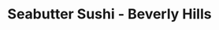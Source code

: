 ---
layout: place
title: "Seabutter Sushi - Beverly Hills"
permalink: /california/beverly-hills/seabutter-sushi-beverly-hills.html
stateAbbr: CA
stateName: California
cityName: Beverly Hills
place_id: ChIJmfnhauu5woAReS6oPmE41Ps
photos:
  - name: >-
      places/ChIJmfnhauu5woAReS6oPmE41Ps/photos/AeeoHcJNL640tteEaPVnk4VgNXxcekknB0PifhdxSHw3kiSj7iqhqxwNg7d2dCcw39Yxmcih_Q3xFIU-f62vMd875rZ00U1OoiLXoo26ttBz81lYsXIw4m8CRBZICFbJeRZYzTeRa2QJ20DrYuzqlrMfvGqFlChp4EqId8ffetq87ZTuCgBYXsqKs74yPIWDM_jsmanwpLj_xnv5T34DkyQZ3sT6Z0cyjGXd41NJY8bAcIUI_6XfdOhfWRKcqZYGcCO7rJ_xcyxFd3oB6d2x2k9drPk9m0mz9DOQgF6WoqaM5LmwHg
    widthPx: 960
    heightPx: 720
    authorAttributions:
      - displayName: Seabutter Sushi - Beverly Hills
        uri: https://maps.google.com/maps/contrib/112888854805077647486
        photoUri: >-
          https://lh3.googleusercontent.com/a-/ALV-UjUOt36RMc0XRXt5e5Q-ybu5hXz5LS2JqM18iHieCtDMwKb65und=s100-p-k-no-mo
    flagContentUri: >-
      https://www.google.com/local/imagery/report/?cb_client=maps_api_places.places_api&image_key=!1e10!2sAF1QipPHeJXtSqXiN8N4Aabjegb8YIdyvsLc8uWKY-Zu&hl=en-US
    googleMapsUri: >-
      https://www.google.com/maps/place//data=!3m4!1e2!3m2!1sAF1QipPHeJXtSqXiN8N4Aabjegb8YIdyvsLc8uWKY-Zu!2e10!4m2!3m1!1s0x80c2b9eb6ae1f999:0xfbd438613ea82e79
  - name: >-
      places/ChIJmfnhauu5woAReS6oPmE41Ps/photos/AeeoHcLxo1HlPe7uW76nt-9u135YVkGRNtlUg5dOqKG-mdJdT8GaTnewnNgMdPSRtT8CkpkJeCdb2mrdUplwP9Ss0IN6lhZXUywG2Nbp3cJFeE_Kuz_MP6iBezrJx0nwsqPTGMZTpXKF7EEf6xQAcsnMi_sxK86d5_cGBqbewki-fmKQLl2B7K13KirJ95N4AwyMtk-MI-a_Lvz9sTmBsR8S7OEDRgHUeEKSzxizMWQkpYiZYtSPqRTTh8E7fDTPfh7KllrXuFYNsKspCiDhkPsfQyiZQV6OG_h9-FIpLYygyeDBCQ
    widthPx: 1042
    heightPx: 1302
    authorAttributions:
      - displayName: Seabutter Sushi - Beverly Hills
        uri: https://maps.google.com/maps/contrib/112888854805077647486
        photoUri: >-
          https://lh3.googleusercontent.com/a-/ALV-UjUOt36RMc0XRXt5e5Q-ybu5hXz5LS2JqM18iHieCtDMwKb65und=s100-p-k-no-mo
    flagContentUri: >-
      https://www.google.com/local/imagery/report/?cb_client=maps_api_places.places_api&image_key=!1e10!2sAF1QipP448NYt7gcAJ9Hauk13fuYHxodwj_Tll6mihuD&hl=en-US
    googleMapsUri: >-
      https://www.google.com/maps/place//data=!3m4!1e2!3m2!1sAF1QipP448NYt7gcAJ9Hauk13fuYHxodwj_Tll6mihuD!2e10!4m2!3m1!1s0x80c2b9eb6ae1f999:0xfbd438613ea82e79
  - name: >-
      places/ChIJmfnhauu5woAReS6oPmE41Ps/photos/AeeoHcK_GDDW4r6Chirr_mkJf83D6-0NbhY2Hv0Mv8kGOWFvI4ubsivtbHHvfepWewLBq14V--BNWEC9ust-p_I3Abt53XgUqwLSseUuj0MPzU_eJ_cfw82em-5gaBcBMsLpKpZMCWWfCC-P57o5A-06ueEOp5t6wkYxIuVOVbrUysdv7zkC-q-2AYrLkFmDWIv8SDm0puUiS6lQF7RUk85Dn7SAXAjJvtNEA1xoJhI1su0qbYYPwMPkBhwtp_8eQMtgXal1vccoVpSarJPDNOylbd746WL7o2ha9JZ21oCKsaNATWOTr_o84y13RJGtbVNFJfqqKaEeBmpKw1k9QqJw1bZ2-Bh7nYyY1kxPapxXPzZmH0x2V6fG0iSMiVWUyNICHW9-p2W1ZTfbLKBRx733A3hfCi6PS6wrf7yGVMv3TEumsbk
    widthPx: 1622
    heightPx: 2048
    authorAttributions:
      - displayName: YennaPPa (Luscious.K)
        uri: https://maps.google.com/maps/contrib/114935484506616628154
        photoUri: >-
          https://lh3.googleusercontent.com/a-/ALV-UjX4gUi6HQNzbfLWJtVmDnRvR8MHn0G-xZt9R1-SsoVQxy7swko=s100-p-k-no-mo
    flagContentUri: >-
      https://www.google.com/local/imagery/report/?cb_client=maps_api_places.places_api&image_key=!1e10!2sCIHM0ogKEICAgID3meDM8gE&hl=en-US
    googleMapsUri: >-
      https://www.google.com/maps/place//data=!3m4!1e2!3m2!1sCIHM0ogKEICAgID3meDM8gE!2e10!4m2!3m1!1s0x80c2b9eb6ae1f999:0xfbd438613ea82e79
  - name: >-
      places/ChIJmfnhauu5woAReS6oPmE41Ps/photos/AeeoHcIvMx6q51XVeR84saoDMxJNK6IeAZ7uctUmxrAHn33Wz_25sOCmdzBrnv9b4BN1SDymA7tQB1lP38qnoZsv62t6-OOhPJbl1Vo4-w1wWCVSY83ausw5wljTxc6XQcODzwLhEwP1p3HkJt4n1p2MH-RIGUhFsdGeRIUQe4VyIEIJsIh0rXdvJ-NK2SXgTv6Os5ML0LJyXmuFguNfFIWF7B4lqU4YejyF3CjgjtEE1Xr22FoSK_ua28lCc8zqHabvKY8f1BJD0Eez6mtHJ4xJPnJCjXc21qp2EoehhbrpRUImzA
    widthPx: 1000
    heightPx: 1250
    authorAttributions:
      - displayName: Seabutter Sushi - Beverly Hills
        uri: https://maps.google.com/maps/contrib/112888854805077647486
        photoUri: >-
          https://lh3.googleusercontent.com/a-/ALV-UjUOt36RMc0XRXt5e5Q-ybu5hXz5LS2JqM18iHieCtDMwKb65und=s100-p-k-no-mo
    flagContentUri: >-
      https://www.google.com/local/imagery/report/?cb_client=maps_api_places.places_api&image_key=!1e10!2sAF1QipMKe6FBB5ZOxYaCQzCmMDTTFXebFBCxyTXCe0ZH&hl=en-US
    googleMapsUri: >-
      https://www.google.com/maps/place//data=!3m4!1e2!3m2!1sAF1QipMKe6FBB5ZOxYaCQzCmMDTTFXebFBCxyTXCe0ZH!2e10!4m2!3m1!1s0x80c2b9eb6ae1f999:0xfbd438613ea82e79
  - name: >-
      places/ChIJmfnhauu5woAReS6oPmE41Ps/photos/AeeoHcJXlLhbOo3hmL9NGlzEHgatDBekloXdCtdSylnlpK1sd8LwH7GAUcFzT8GZkfACLugj0E6gUQGWbSZScJZMOj6W_bPI-_XLCWmC_UfMJ1258uriubxEoSnHIq6YzSYMERIDBXx3XJPFFqeGf8uuZA5c6SdKfviFB4FlPOk1AX63DElKU17N8qDVtAMB3y7K6z901xWUzaJibYV-pddUy4ImqrpAgfiFKp72dCVYlLJIMpRg6_Jb-BOw0sY1Bd8rzlLqpF7fYrCh6H2WEtSbT8YULliv3JoIIfuK0mjhW6uz_w
    widthPx: 3284
    heightPx: 2463
    authorAttributions:
      - displayName: Seabutter Sushi - Beverly Hills
        uri: https://maps.google.com/maps/contrib/112888854805077647486
        photoUri: >-
          https://lh3.googleusercontent.com/a-/ALV-UjUOt36RMc0XRXt5e5Q-ybu5hXz5LS2JqM18iHieCtDMwKb65und=s100-p-k-no-mo
    flagContentUri: >-
      https://www.google.com/local/imagery/report/?cb_client=maps_api_places.places_api&image_key=!1e10!2sAF1QipMyAvg2xIu2dfVl4eJPXosb0Dugmc4HsvqtplFg&hl=en-US
    googleMapsUri: >-
      https://www.google.com/maps/place//data=!3m4!1e2!3m2!1sAF1QipMyAvg2xIu2dfVl4eJPXosb0Dugmc4HsvqtplFg!2e10!4m2!3m1!1s0x80c2b9eb6ae1f999:0xfbd438613ea82e79
  - name: >-
      places/ChIJmfnhauu5woAReS6oPmE41Ps/photos/AeeoHcIVL3m7DNXBIMRW4mlXkS7eabwqbpz1rv3S9nIz1Roy8dmHKOURiRAE6wKUb0HCZq3bVnZLI9NH7q1gLas3O-rYiDMbDh9mZWDIqLXsLFHKiHF6BzakmT-Ml1jyj6n9rgT9P7PD6FNv4rsIFpTovstbBhguUBudibXF5CkvhwNWJ7XyvxMzW6w43O7Vp7GPARwIcGheyR8Ag-covDXJRzER0PUeJX1eDhbmpU0yaw23ENXgzjxdZvuFP0qLflzq-H8n8K2aihw7FwhMpQBooNl8hLWSU8XXSY26tlWKwhP_IQ
    widthPx: 637
    heightPx: 796
    authorAttributions:
      - displayName: Seabutter Sushi - Beverly Hills
        uri: https://maps.google.com/maps/contrib/112888854805077647486
        photoUri: >-
          https://lh3.googleusercontent.com/a-/ALV-UjUOt36RMc0XRXt5e5Q-ybu5hXz5LS2JqM18iHieCtDMwKb65und=s100-p-k-no-mo
    flagContentUri: >-
      https://www.google.com/local/imagery/report/?cb_client=maps_api_places.places_api&image_key=!1e10!2sAF1QipNZZMPLbWcoKEVHn7IZhZRnS7qRavvh-YZJvaz4&hl=en-US
    googleMapsUri: >-
      https://www.google.com/maps/place//data=!3m4!1e2!3m2!1sAF1QipNZZMPLbWcoKEVHn7IZhZRnS7qRavvh-YZJvaz4!2e10!4m2!3m1!1s0x80c2b9eb6ae1f999:0xfbd438613ea82e79
  - name: >-
      places/ChIJmfnhauu5woAReS6oPmE41Ps/photos/AeeoHcLaTmMwSTv2DbJyUHINvsKGgVyH6FvRAE2zz5Fplp0y1AOkSVem8yL2oi8H3Ttvf531SyTjfMVZubeClMsaRYcRRvoqhK-Da97SL4WC3hfQYHx7wkXLYvRQR5InsyUf4LbejxiRMgvgWCHzkF9NOVtVKVakkWXguLiQaHckUufBTwqFWq_hdf5D2Tnsp8bPQgn3xF7p0Nc5a_LFu2WIgFNF_q38ZNuDilW6f6wU4PqiVqK18ixmBGXz7F2eBJkoR_8j_QYirThV-q_L30vboS79rwXcN6Pm1wXTF_qZsYPOsw
    widthPx: 2765
    heightPx: 3456
    authorAttributions:
      - displayName: Seabutter Sushi - Beverly Hills
        uri: https://maps.google.com/maps/contrib/112888854805077647486
        photoUri: >-
          https://lh3.googleusercontent.com/a-/ALV-UjUOt36RMc0XRXt5e5Q-ybu5hXz5LS2JqM18iHieCtDMwKb65und=s100-p-k-no-mo
    flagContentUri: >-
      https://www.google.com/local/imagery/report/?cb_client=maps_api_places.places_api&image_key=!1e10!2sAF1QipOlNG1umGjE2rr0ordb9UvM8o8sVXhVgC_wzTcS&hl=en-US
    googleMapsUri: >-
      https://www.google.com/maps/place//data=!3m4!1e2!3m2!1sAF1QipOlNG1umGjE2rr0ordb9UvM8o8sVXhVgC_wzTcS!2e10!4m2!3m1!1s0x80c2b9eb6ae1f999:0xfbd438613ea82e79
  - name: >-
      places/ChIJmfnhauu5woAReS6oPmE41Ps/photos/AeeoHcI1yYTcICf_GumTR6SRBXziTj2FG2sDcVfBUiBH0pgpSWr6Kj2sRS3tb2pyxodCOFIdhAa-xEbVKDnm1iXLwpwDVJJFrn8WsPA2PvcaULpfzzZIJXIKaYdmSFldg6nq7H9QEn0eJsMhOuzaY7AeYn0ujdZrkaFYB35u8-iAjSOU9HLzJ9tg_4N7R_LuguFeGnynOUjNSR6Vj8QK9fSWMk68athjCGiXF_BscihHB0yz8jNbOwL34orsdigDKiSGJDG0GMuUl5Oldr-ZYA_MhLjtTyW2hNKcA3hFLaeZbDdvUt3YJWNtr8eidFhMWrbyI6_Ju6C-YeSlVF_WsPFVhry3bN4iz_viZ29U4udr5Fqq0YFikKMBz2WppQSToK3W36l4M4HpIbbd5Ka9MNNEUw4ku849INith1cT7834txI
    widthPx: 2041
    heightPx: 2048
    authorAttributions:
      - displayName: YennaPPa (Luscious.K)
        uri: https://maps.google.com/maps/contrib/114935484506616628154
        photoUri: >-
          https://lh3.googleusercontent.com/a-/ALV-UjX4gUi6HQNzbfLWJtVmDnRvR8MHn0G-xZt9R1-SsoVQxy7swko=s100-p-k-no-mo
    flagContentUri: >-
      https://www.google.com/local/imagery/report/?cb_client=maps_api_places.places_api&image_key=!1e10!2sCIHM0ogKEICAgID3meDMUg&hl=en-US
    googleMapsUri: >-
      https://www.google.com/maps/place//data=!3m4!1e2!3m2!1sCIHM0ogKEICAgID3meDMUg!2e10!4m2!3m1!1s0x80c2b9eb6ae1f999:0xfbd438613ea82e79
  - name: >-
      places/ChIJmfnhauu5woAReS6oPmE41Ps/photos/AeeoHcJpk7ATgbq_3A6Jn5sK-B1sFuhdX6nGwq9P2oQvDo7RP9dimBEOQSNBBU7mLmcVOXLRRxbVWd0qu_9H_KQ2ArhYclm0FT_qJdtbLeU7CM5yTNyERvJeckvyM66kvPeeX6oTL1TmgamzxT_1Bl_8J-6lhXUg4L70Hky8eGnhquUeSRjVWOkRos-MFJ4jTs1Nr4fBqDGYnf1BJcgXAOHYnxDo4V7O-d_foa7Ao2kle-S9Tuk3G8GRsf_a7wGXIwlCL8aIiftHf-t-HPlTHVrA4ghT3c_UhZhbtWl6SWI0E6JOMA
    widthPx: 981
    heightPx: 1226
    authorAttributions:
      - displayName: Seabutter Sushi - Beverly Hills
        uri: https://maps.google.com/maps/contrib/112888854805077647486
        photoUri: >-
          https://lh3.googleusercontent.com/a-/ALV-UjUOt36RMc0XRXt5e5Q-ybu5hXz5LS2JqM18iHieCtDMwKb65und=s100-p-k-no-mo
    flagContentUri: >-
      https://www.google.com/local/imagery/report/?cb_client=maps_api_places.places_api&image_key=!1e10!2sAF1QipPaE1gZVV-sBgKmOAo1y9WuRpWfLnDtsWLSAdp5&hl=en-US
    googleMapsUri: >-
      https://www.google.com/maps/place//data=!3m4!1e2!3m2!1sAF1QipPaE1gZVV-sBgKmOAo1y9WuRpWfLnDtsWLSAdp5!2e10!4m2!3m1!1s0x80c2b9eb6ae1f999:0xfbd438613ea82e79
  - name: >-
      places/ChIJmfnhauu5woAReS6oPmE41Ps/photos/AeeoHcLfdnQWA8bQ8QOz1GEO6-IcHKekkr06MdiRFJH7RDv9mBL76HBaUOwi2YosL529PNzqN8_2De6BzODwv5vO8VSEir1iVUFMdgPEnloJiIC9lUx-14us_cnyqfSoahO6ADuxri0-JU3pLajF_d8NfpDrfOl2MJn67_iykH2Fj4zkXY5vLxqhStkSZUJa7A2cJ3yg5cCFe3BWuQSA0GOnWmPoCRLBmlhP_pMxSC40porNthD3bDBxZxx2vP-mxzRj7pvJUZSqEzl-GX8v3X3FJMlsKb_Y9pUfcGpkvaM7gqrTZQ
    widthPx: 945
    heightPx: 1181
    authorAttributions:
      - displayName: Seabutter Sushi - Beverly Hills
        uri: https://maps.google.com/maps/contrib/112888854805077647486
        photoUri: >-
          https://lh3.googleusercontent.com/a-/ALV-UjUOt36RMc0XRXt5e5Q-ybu5hXz5LS2JqM18iHieCtDMwKb65und=s100-p-k-no-mo
    flagContentUri: >-
      https://www.google.com/local/imagery/report/?cb_client=maps_api_places.places_api&image_key=!1e10!2sAF1QipMQqpZ6r7o4QJ7VuOoMNQ_w_QVqsh1ujyAFt1pL&hl=en-US
    googleMapsUri: >-
      https://www.google.com/maps/place//data=!3m4!1e2!3m2!1sAF1QipMQqpZ6r7o4QJ7VuOoMNQ_w_QVqsh1ujyAFt1pL!2e10!4m2!3m1!1s0x80c2b9eb6ae1f999:0xfbd438613ea82e79
address: 9105 W Olympic Blvd, Beverly Hills, CA 90212, USA
street: 9105 W Olympic Blvd
city: Beverly Hills
state: CA
zip: '90212'
country: USA
neighborhood: null
latitude: '34.059644'
longitude: '-118.390086'
accessibility_options:
  wheelchairAccessibleParking: true
  wheelchairAccessibleEntrance: true
  wheelchairAccessibleRestroom: true
  wheelchairAccessibleSeating: true
business_status: OPERATIONAL
name: Seabutter Sushi - Beverly Hills
google_maps_links:
  directionsUri: >-
    https://www.google.com/maps/dir//''/data=!4m7!4m6!1m1!4e2!1m2!1m1!1s0x80c2b9eb6ae1f999:0xfbd438613ea82e79!3e0
  placeUri: https://maps.google.com/?cid=18146190788896763513
  writeAReviewUri: >-
    https://www.google.com/maps/place//data=!4m3!3m2!1s0x80c2b9eb6ae1f999:0xfbd438613ea82e79!12e1
  reviewsUri: >-
    https://www.google.com/maps/place//data=!4m4!3m3!1s0x80c2b9eb6ae1f999:0xfbd438613ea82e79!9m1!1b1
  photosUri: >-
    https://www.google.com/maps/place//data=!4m3!3m2!1s0x80c2b9eb6ae1f999:0xfbd438613ea82e79!10e5
primary_type: Sushi Restaurant
opening_hours:
  regular: null
  current: null
secondary_opening_hours:
  regular:
    weekdayDescriptions: null
    type: null
  current:
    weekdayDescriptions: null
    type: null
phone: null
price_level: null
price_range: null
rating: null
rating_count: 0
website: null
description: null
reviews: null
parking_options: null
payment_options: null
allow_dogs: null
curbside_pickup: null
delivery: null
dine_in: null
good_for_children: null
good_for_groups: null
good_for_sports: null
live_music: null
menu_for_children: null
outdoor_seating: null
reservable: null
restroom: null
serves_beer: null
serves_breakfast: null
serves_brunch: null
serves_cocktails: null
serves_coffee: null
serves_dinner: null
serves_dessert: null
serves_lunch: null
serves_vegetarian_food: null
serves_wine: null
takeout: null

---